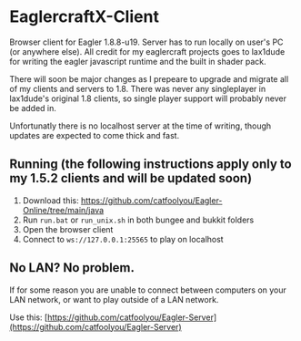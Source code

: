 # EaglercraftX-Client
Browser client for Eagler 1.8.8-u19. Server has to run locally on user's PC (or anywhere else). All credit for my eaglercraft projects goes to lax1dude for writing the eagler javascript runtime and the built in shader pack.

There will soon be major changes as I prepeare to upgrade and migrate all of my clients and servers to 1.8. There was never any singleplayer in lax1dude's original 1.8 clients, so single player support will probably never be added in.

Unfortunatly there is no localhost server at the time of writing, though updates are expected to come thick and fast. 

## Running (the following instructions apply only to my 1.5.2 clients and will be updated soon)
1) Download this: https://github.com/catfoolyou/Eagler-Online/tree/main/java
2) Run `run.bat` or `run_unix.sh` in both bungee and bukkit folders
3) Open the browser client
4) Connect to `ws://127.0.0.1:25565` to play on localhost

## No LAN? No problem.
If for some reason you are unable to connect between computers on your LAN network, or want to play outside of a LAN network.

Use this: [https://github.com/catfoolyou/Eagler-Server](https://github.com/catfoolyou/Eagler-Server)

